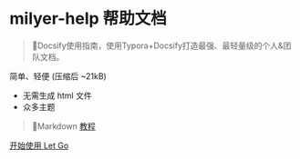 <!-- _coverpage.md -->

# milyer-help 帮助文档 

> 💪Docsify使用指南，使用Typora+Docsify打造最强、最轻量级的个人&团队文档。

 简单、轻便 (压缩后 ~21kB)
- 无需生成 html 文件
- 众多主题

> 💪Markdown [教程](https://www.runoob.com/markdown/md-tutorial.html)


[开始使用 Let Go](/README.md)